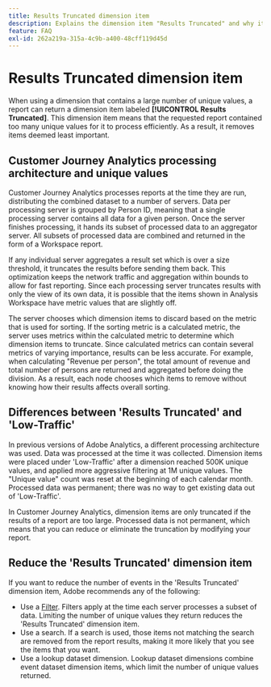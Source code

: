 ```yaml
---
title: Results Truncated dimension item
description: Explains the dimension item "Results Truncated" and why it appears in reporting.
feature: FAQ
exl-id: 262a219a-315a-4c9b-a400-48cff119d45d
---
```

# Results Truncated dimension item

When using a dimension that contains a large number of unique values, a report can return a dimension item labeled **[!UICONTROL Results Truncated]**.  This dimension item means that the requested report contained too many unique values for it to process efficiently. As a result, it removes items deemed least important.

## Customer Journey Analytics processing architecture and unique values

Customer Journey Analytics processes reports at the time they are run, distributing the combined dataset to a number of servers. Data per processing server is grouped by Person ID, meaning that a single processing server contains all data for a given person. Once the server finishes processing, it hands its subset of processed data to an aggregator server. All subsets of processed data are combined and returned in the form of a Workspace report.

If any individual server aggregates a result set which is over a size threshold, it truncates the results before sending them back. This optimization keeps the network traffic and aggregation within bounds to allow for fast reporting. Since each processing server truncates results with only the view of its own data, it is possible that the items shown in Analysis Workspace have metric values that are slightly off.

The server chooses which dimension items to discard based on the metric that is used for sorting. If the sorting metric is a calculated metric, the server uses metrics within the calculated metric to determine which dimension items to truncate. Since calculated metrics can contain several metrics of varying importance, results can be less accurate. For example, when calculating "Revenue per person", the total amount of revenue and total number of persons are returned and aggregated before doing the division. As a result, each node chooses which items to remove without knowing how their results affects overall sorting.

## Differences between 'Results Truncated' and 'Low-Traffic'

In previous versions of Adobe Analytics, a different processing architecture was used. Data was processed at the time it was collected. Dimension items were placed under 'Low-Traffic' after a dimension reached 500K unique values, and applied more aggressive filtering at 1M unique values. The "Unique value" count was reset at the beginning of each calendar month. Processed data was permanent; there was no way to get existing data out of 'Low-Traffic'.

In Customer Journey Analytics, dimension items are only truncated if the results of a report are too large. Processed data is not permanent, which means that you can reduce or eliminate the truncation by modifying your report.

## Reduce the 'Results Truncated' dimension item

If you want to reduce the number of events in the 'Results Truncated' dimension item, Adobe recommends any of the following:

* Use a [Filter](/help/components/filters/create-filters.md). Filters apply at the time each server processes a subset of data. Limiting the number of unique values they return reduces the 'Results Truncated' dimension item.
* Use a search. If a search is used, those items not matching the search are removed from the report results, making it more likely that you see the items that you want.
* Use a lookup dataset dimension. Lookup dataset dimensions combine event dataset dimension items, which limit the number of unique values returned.
